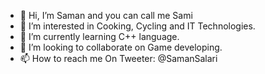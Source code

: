 - 👋 Hi, I’m Saman and you can call me Sami
- 👀 I’m interested in Cooking, Cycling and IT Technologies.
- 🌱 I’m currently learning C++ language.
- 💞️ I’m looking to collaborate on Game developing.
- 📫 How to reach me On Tweeter: @SamanSalari
